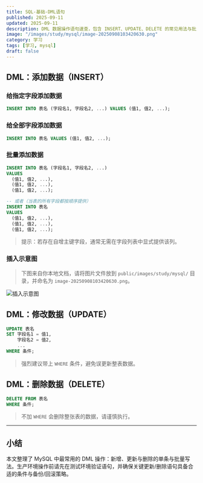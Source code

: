 ```yaml
---
title: SQL-基础-DML语句
published: 2025-09-11
updated: 2025-09-11
description: DML 数据操作语句速查，包含 INSERT、UPDATE、DELETE 的常见用法与批量写法。
image: "/images/study/mysql/image-20250908103420630.png"
category: 学习
tags: [学习, mysql]
draft: false
---
```


## DML：添加数据（INSERT）

### 给指定字段添加数据

```sql
INSERT INTO 表名 (字段名1, 字段名2, ...) VALUES (值1, 值2, ...);
```

### 给全部字段添加数据

```sql
INSERT INTO 表名 VALUES (值1, 值2, ...);
```

### 批量添加数据

```sql
INSERT INTO 表名 (字段名1, 字段名2, ...)
VALUES
  (值1, 值2, ...),
  (值1, 值2, ...),
  (值1, 值2, ...);

-- 或者（当表的所有字段都按顺序提供）
INSERT INTO 表名
VALUES
  (值1, 值2, ...),
  (值1, 值2, ...),
  (值1, 值2, ...);
```

> 提示：若存在自增主键字段，通常无需在字段列表中显式提供该列。

### 插入示意图

> 下图来自你本地文档，请将图片文件放到 `public/images/study/mysql/` 目录，并命名为 `image-20250908103420630.png`。

![插入示意图](/images/study/mysql/image-20250908103420630.png)

## DML：修改数据（UPDATE）

```sql
UPDATE 表名
SET 字段名1 = 值1,
    字段名2 = 值2,
    ...
WHERE 条件;
```

> 强烈建议带上 `WHERE` 条件，避免误更新整表数据。

## DML：删除数据（DELETE）

```sql
DELETE FROM 表名
WHERE 条件;
```

> 不加 `WHERE` 会删除整张表的数据，请谨慎执行。

---

## 小结

本文整理了 MySQL 中最常用的 DML 操作：新增、更新与删除的单条与批量写法。生产环境操作前请先在测试环境验证语句，并确保关键更新/删除语句具备合适的条件与备份/回滚策略。


